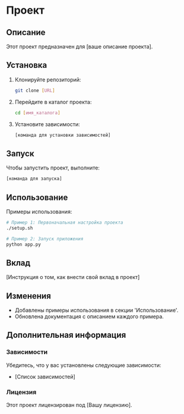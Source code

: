 # Проект

## Описание
Этот проект предназначен для [ваше описание проекта].

## Установка
1. Клонируйте репозиторий:
   ```bash
   git clone [URL]
   ```
2. Перейдите в каталог проекта:
   ```bash
   cd [имя_каталога]
   ```
3. Установите зависимости:
   ```bash
   [команда для установки зависимостей]
   ```

## Запуск
Чтобы запустить проект, выполните:
```bash
[команда для запуска]
```

## Использование
Примеры использования:
```bash
# Пример 1: Первоначальная настройка проекта
./setup.sh

# Пример 2: Запуск приложения
python app.py
```

## Вклад
[Инструкция о том, как внести свой вклад в проект]

## Изменения
- Добавлены примеры использования в секции 'Использование'.
- Обновлена документация с описанием каждого примера.

## Дополнительная информация

### Зависимости
Убедитесь, что у вас установлены следующие зависимости:
- [Список зависимостей]

### Лицензия
Этот проект лицензирован под [Вашу лицензию].